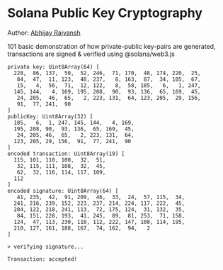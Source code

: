 # Solana Public Key Cryptography

Author: [Abhijay Rajvansh](https://abhijayrajvansh.com)

101 basic demonstration of how private-public key-pairs are generated, transactions are signed & verified using @solana/web3.js

```
private key: Uint8Array(64) [
  228,  86, 137,  50,  52, 246,  71, 170,  48, 174, 220,  25,
   84,  47,  11, 123,  48, 237,   8, 163,  87,  34, 105,  67,
   15,   4,  56,  71,  12, 122,   8,  58, 185,   6,   1, 247,
  145, 144,   4, 169, 195, 208,  90,  93, 136,  65, 169,  45,
   24, 205,  46,  65,   2, 223, 131,  64, 123, 205,  29, 156,
   91,  77, 241,  90
]
publicKey: Uint8Array(32) [
  185,   6,  1, 247, 145, 144,   4, 169,
  195, 208, 90,  93, 136,  65, 169,  45,
   24, 205, 46,  65,   2, 223, 131,  64,
  123, 205, 29, 156,  91,  77, 241,  90
]
encoded transaction: Uint8Array(19) [
  115, 101, 110, 100,  32,  51,
   32, 115, 111, 108,  32,  45,
   62,  32, 116, 114, 117, 109,
  112
]
encoded signature: Uint8Array(64) [
   41, 235,  42,  91, 209,  46,  33,  24,  57, 115,  34,
  241, 216, 239, 152, 223, 237, 214, 224, 117, 222,  45,
  204, 122, 218, 241, 113,  72, 175, 124,  31, 132,  35,
   84, 151, 228, 193,  41, 245,  89,  81, 253,  71, 158,
  124,  47, 113, 230, 110, 112, 222, 147, 108, 114, 195,
  210, 127, 161, 188, 167,  74, 162,  94,   2
]

> verifying signature...

Transaction: accepted!
```